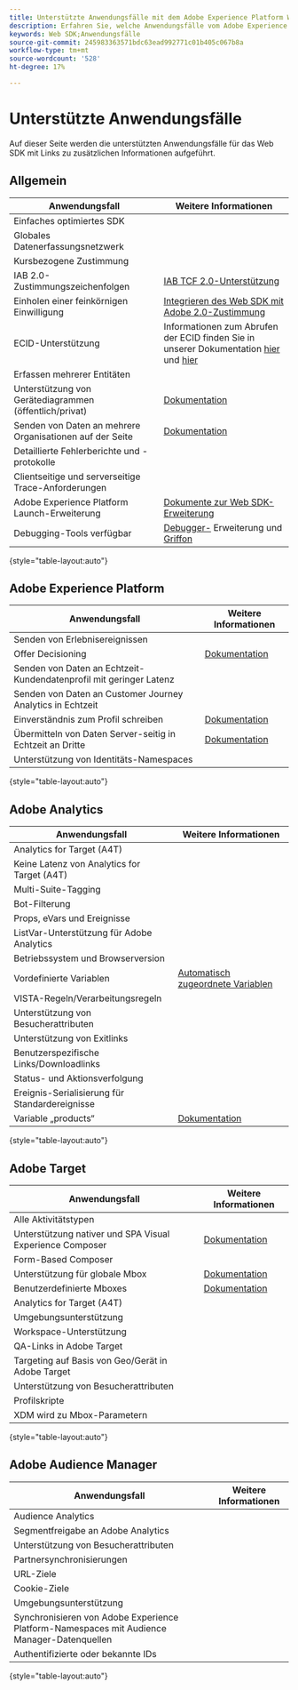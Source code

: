 ```yaml
---
title: Unterstützte Anwendungsfälle mit dem Adobe Experience Platform Web SDK
description: Erfahren Sie, welche Anwendungsfälle vom Adobe Experience Platform Web SDK unterstützt werden.
keywords: Web SDK;Anwendungsfälle
source-git-commit: 245983363571bdc63ead992771c01b405c067b8a
workflow-type: tm+mt
source-wordcount: '528'
ht-degree: 17%

---
```



# Unterstützte Anwendungsfälle

Auf dieser Seite werden die unterstützten Anwendungsfälle für das Web SDK mit Links zu zusätzlichen Informationen aufgeführt.

## Allgemein

| Anwendungsfall | Weitere Informationen |
| --- | --- |
| Einfaches optimiertes SDK |  |
| Globales Datenerfassungsnetzwerk |  |
| Kursbezogene Zustimmung |  |
| IAB 2.0-Zustimmungszeichenfolgen | [IAB TCF 2.0-Unterstützung](https://experienceleague.adobe.com/docs/experience-platform/edge/consent/iab-tcf/overview.html?lang=en#consent) |
| Einholen einer feinkörnigen Einwilligung | [Integrieren des Web SDK mit Adobe 2.0-Zustimmung](https://experienceleague.adobe.com/docs/experience-platform/landing/governance-privacy-security/consent/adobe/sdk.html#prerequisites) |
| ECID-Unterstützung | Informationen zum Abrufen der ECID finden Sie in unserer Dokumentation [hier](https://experienceleague.adobe.com/docs/experience-platform/edge/identity/overview.html?lang=en#first-party-identity) und [hier](https://experienceleague.adobe.com/docs/experience-platform/edge/extension/accessing-the-ecid.html?lang=en#extension) |
| Erfassen mehrerer Entitäten |  |
| Unterstützung von Gerätediagrammen (öffentlich/privat) | [Dokumentation](https://experienceleague.adobe.com/docs/analytics/components/cda/device-graph.html?lang=en) |
| Senden von Daten an mehrere Organisationen auf der Seite | [Dokumentation](https://experienceleague.adobe.com/docs/experience-platform/edge/fundamentals/interacting-with-multiple-properties.html?lang=en#fundamentals) |
| Detaillierte Fehlerberichte und -protokolle |  |
| Clientseitige und serverseitige Trace-Anforderungen |  |
| Adobe Experience Platform Launch-Erweiterung | [Dokumente zur Web SDK-Erweiterung](https://experienceleague.adobe.com/docs/experience-platform/edge/extension/web-sdk-extension.html?lang=en#extension) |
| Debugging-Tools verfügbar | [Debugger-](https://experienceleague.adobe.com/docs/debugger-learn/tutorials/experience-platform-debugger/introduction-to-the-experience-platform-debugger.html?lang=en) Erweiterung und  [Griffon](https://aep-sdks.gitbook.io/docs/beta/project-griffon) |

{style=&quot;table-layout:auto&quot;}

## Adobe Experience Platform

| Anwendungsfall | Weitere Informationen |
| --- | --- |
| Senden von Erlebnisereignissen |  |
| Offer Decisioning | [Dokumentation](https://experienceleague.adobe.com/docs/experience-platform/edge/personalization/offer-decisioning/offer-decisioning-overview.html?lang=en#personalization) |
| Senden von Daten an Echtzeit-Kundendatenprofil mit geringer Latenz |
| Senden von Daten an Customer Journey Analytics in Echtzeit |  |
| Einverständnis zum Profil schreiben | [Dokumentation](https://experienceleague.adobe.com/docs/experience-platform/landing/governance-privacy-security/consent/adobe/sdk.html?lang=en) |
| Übermitteln von Daten Server-seitig in Echtzeit an Dritte | [Dokumentation](https://experienceleague.adobe.com/docs/launch/using/server-side-info/server-side-overview.html?lang=en) |
| Unterstützung von Identitäts-Namespaces |  |

{style=&quot;table-layout:auto&quot;}

## Adobe Analytics

| Anwendungsfall | Weitere Informationen |
| --- | --- |
| Analytics for Target (A4T) |  |
| Keine Latenz von Analytics for Target (A4T) |  |
| Multi-Suite-Tagging |  |
| Bot-Filterung |  |
| Props, eVars und Ereignisse |  |
| ListVar-Unterstützung für Adobe Analytics |  |
| Betriebssystem und Browserversion |  |
| Vordefinierte Variablen | [Automatisch zugeordnete Variablen](https://experienceleague.adobe.com/docs/experience-platform/edge/data-collection/adobe-analytics/automatically-mapped-vars.html?lang=en#data-collection) |
| VISTA-Regeln/Verarbeitungsregeln |  |
| Unterstützung von Besucherattributen |  |
| Unterstützung von Exitlinks |  |
| Benutzerspezifische Links/Downloadlinks |  |
| Status- und Aktionsverfolgung |  |
| Ereignis-Serialisierung für Standardereignisse |  |
| Variable „products“  | [Dokumentation](https://experienceleague.adobe.com/docs/experience-platform/edge/data-collection/collect-commerce-data.html?lang=en#actions-related-to-products) |

{style=&quot;table-layout:auto&quot;}

## Adobe Target

| Anwendungsfall | Weitere Informationen |
| --- | --- |
| Alle Aktivitätstypen |  |
| Unterstützung nativer und SPA Visual Experience Composer | [Dokumentation](https://experienceleague.adobe.com/docs/experience-platform/edge/personalization/adobe-target/spa-implementation.html?lang=en#personalization) |
| Form-Based Composer |  |
| Unterstützung für globale Mbox | [Dokumentation](https://experienceleague.adobe.com/docs/experience-platform/edge/personalization/rendering-personalization-content.html?lang=en#automatically-rendering-content) |
| Benutzerdefinierte Mboxes | [Dokumentation](https://experienceleague.adobe.com/docs/experience-platform/edge/personalization/rendering-personalization-content.html?lang=en#manually-rendering-content) |
| Analytics for Target (A4T) |  |
| Umgebungsunterstützung |  |
| Workspace-Unterstützung |  |
| QA-Links in Adobe Target |  |
| Targeting auf Basis von Geo/Gerät in Adobe Target |  |
| Unterstützung von Besucherattributen |  |
| Profilskripte |  |
| XDM wird zu Mbox-Parametern |  |

{style=&quot;table-layout:auto&quot;}

## Adobe Audience Manager

| Anwendungsfall | Weitere Informationen |
| --- | --- |
| Audience Analytics |  |
| Segmentfreigabe an Adobe Analytics |  |
| Unterstützung von Besucherattributen |  |
| Partnersynchronisierungen |  |
| URL-Ziele |  |
| Cookie-Ziele |  |
| Umgebungsunterstützung |  |
| Synchronisieren von Adobe Experience Platform-Namespaces mit Audience Manager-Datenquellen |  |
| Authentifizierte oder bekannte IDs |  |

{style=&quot;table-layout:auto&quot;}